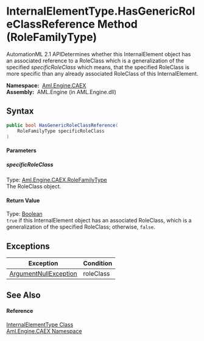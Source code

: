 InternalElementType.HasGenericRoleClassReference Method (RoleFamilyType)
========================================================================
AutomationML 2.1 APIDetermines whether this InternalElement object has an associated reference to a RoleClass which is a generalization of the specified *specificRoleClass* which means, that the specified RoleClass is more specific than any already associated RoleClass of this InternalElement.

  **Namespace:**  [Aml.Engine.CAEX][1]  
  **Assembly:**  AML.Engine (in AML.Engine.dll)

Syntax
------

```csharp
public bool HasGenericRoleClassReference(
	RoleFamilyType specificRoleClass
)
```

#### Parameters

##### *specificRoleClass*
Type: [Aml.Engine.CAEX.RoleFamilyType][2]  
The RoleClass object.

#### Return Value
Type: [Boolean][3]  
`true` if this InternalElement object has an associated RoleClass, which is a generalization of the specified RoleClass; otherwise, `false`. 

Exceptions
----------

Exception                  | Condition 
-------------------------- | --------- 
[ArgumentNullException][4] | roleClass 


See Also
--------

#### Reference
[InternalElementType Class][5]  
[Aml.Engine.CAEX Namespace][1]  

[1]: ../README.md
[2]: ../RoleFamilyType/README.md
[3]: https://docs.microsoft.com/dotnet/api/system.boolean
[4]: https://docs.microsoft.com/dotnet/api/system.argumentnullexception
[5]: README.md
[6]: https://www.automationml.org
[7]: ../../icons/logoShade.png